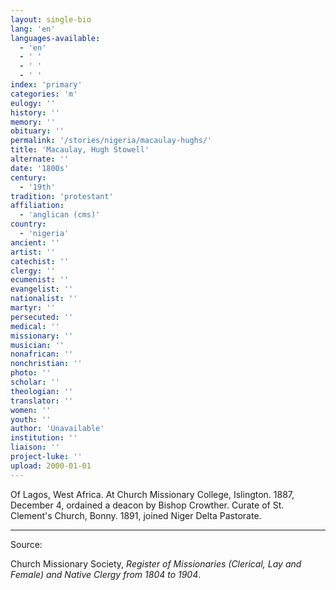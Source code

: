 ```yaml
---
layout: single-bio
lang: 'en'
languages-available:
  - 'en'
  - ' '
  - ' '
  - ' '
index: 'primary'
categories: 'm'
eulogy: ''
history: ''
memory: ''
obituary: ''
permalink: '/stories/nigeria/macaulay-hughs/'
title: 'Macaulay, Hugh Stowell'
alternate: ''
date: '1800s'
century:
  - '19th'
tradition: 'protestant'
affiliation:
  - 'anglican (cms)'
country:
  - 'nigeria'
ancient: ''
artist: ''
catechist: ''
clergy: ''
ecumenist: ''
evangelist: ''
nationalist: ''
martyr: ''
persecuted: ''
medical: ''
missionary: ''
musician: ''
nonafrican: ''
nonchristian: ''
photo: ''
scholar: ''
theologian: ''
translator: ''
women: ''
youth: ''
author: 'Unavailable'
institution: ''
liaison: ''
project-luke: ''
upload: 2000-01-01
---
```



Of Lagos, West Africa.  At Church Missionary College, Islington.  1887, December 4, ordained a deacon by Bishop Crowther.  Curate of St. Clement's Church, Bonny.  1891, joined Niger Delta Pastorate.



---

Source:

Church Missionary Society, *Register of Missionaries (Clerical, Lay and Female) and Native Clergy from 1804 to 1904*.